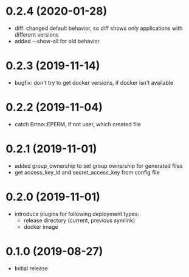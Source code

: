 0.2.4 (2020-01-28)
==================

- diff: changed default behavior, so diff shows only applications with different versions
- added --show-all for old behavior

0.2.3 (2019-11-14)
==================

- bugfix: don't try to get docker versions, if docker isn't available

0.2.2 (2019-11-04)
==================

- catch Errno::EPERM, if not user, which created file

0.2.1 (2019-11-01)
==================

- added group\_ownership to set group ownership for generated files
- get access\_key\_id and secret\_access\_key from config file

0.2.0 (2019-11-01)
==================

- introduce plugins for following deployment types:
  - release directory (current, previous symlink)
  - docker image

0.1.0 (2019-08-27)
==================

- Initial release
